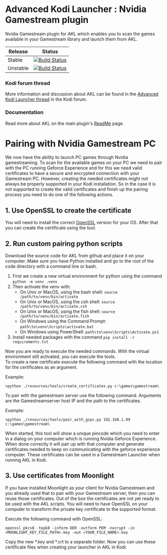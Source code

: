 # Advanced Kodi Launcher : Nvidia Gamestream plugin

Nvidia Gamestream plugin for AKL which enables you to scan the games available in your Gamestream library and launch them from AKL.

| Release | Status |
|----|----|
| Stable |[![Build Status](https://dev.azure.com/jnpro/AKL/_apis/build/status/script.akl.nvgamestream?branchName=main)](https://dev.azure.com/jnpro/AKL/_build/latest?definitionId=13&branchName=main) |
| Unstable | [![Build Status](https://dev.azure.com/jnpro/AKL/_apis/build/status/script.akl.nvgamestream?branchName=dev)](https://dev.azure.com/jnpro/AKL/_build/latest?definitionId=13&branchName=dev) |

### Kodi forum thread ###

More information and discussion about AKL can be found in the [Advanced Kodi Launcher thread] 
in the Kodi forum.

[Advanced Kodi Launcher thread]: https://forum.kodi.tv/showthread.php?tid=366351

### Documentation ###

Read more about AKL on the main plugin's [ReadMe](https://github.com/chrisism/plugin.program.akl/blob/master/README.md) page.

# Pairing with Nvidia Gamestream PC #

We now have the ability to launch PC games through Nvidia gamestreaming. To scan for the available games on your
PC we need to pair with the PC running Geforce Experience and for this we need valid certificates to have a secure and encrypted connection with your Gamestream PC. However, creating the needed certificates might not always be properly supported in your Kodi installation. So in the case it is not supported to create the valid certificates and finish up the pairing process you need to do one of the following actions.

## 1. Use OpenSSL to create the certificate
You will need to install the correct [OpenSSL](https://github.com/openssl/openssl) version for your OS.
After that you can create the certificate using the tool.

## 2. Run custom pairing python scripts 

Download the source code for AKL from github and place it on your computer. Make sure you have Python installed and go to the root of the code directory with a command line or bash.  
1. First we create a new virtual environment for python using the command ```python -m venv .venv```
2. Then activate the venv with:
   - On Unix or MacOS, using the bash shell: ```source /path/to/venv/bin/activate```
   - On Unix or MacOS, using the csh shell: ```source /path/to/venv/bin/activate.csh```
   - On Unix or MacOS, using the fish shell: ```source /path/to/venv/bin/activate.fish```
   - On Windows using the Command Prompt: ```path\to\venv\Scripts\activate.bat```
   - On Windows using PowerShell: ```path\to\venv\Scripts\Activate.ps1```
3. Install needed packages with the command ```pip install -r requirements.txt```

Now you are ready to execute the needed commands. With the virtual environment still activated, you can 
execute the tools.  
To create a new certificate execute the following command with the location for the certificates as an argument.

Example: 
```
>python ./resources/tools/create_certificates.py c:\games\gamestream\
```

To pair with the gamestream server use the following command. Arguments are the Gamestreamserver host IP and the path
to the certificates.

Example: 
```
>python ./resources/tools/pair_with_gspc.py 192.168.1.99 c:\games\gamestream\
```

When started, this tool will show a unique pincode which you need to enter in a dialog on your computer which is running 
Nvidia Geforce Experience. When done correctly it will pair up with that computer and generate certificates needed to 
keep on communicating with the geforce experience computer. These certificates can be used in a Gamestream Launcher when
running AKL in Kodi.

## 3. Use certificates from Moonlight

If you have installed Moonlight as your client for Nvidia Gamestream and you already used that to pair with your Gamestream
server, then you can reuse those certificates. Out of the box the certificates are not yet ready to be used with the AKL scripts.
You will need to have OpenSSL on your computer to transform the private key certificate to the supported format.

Execute the following command with OpenSSL:
```
openssl pkcs8 -topk8 -inform DER -outform PEM -nocrypt -in <MOONLIGHT_KEY_FILE_PATH>.key -out <YOUR_FILE_NAME>.key
```

Copy the new *.key and *.crt to a separate folder. Now you can use these certificate files when creating your launcher in AKL in Kodi.